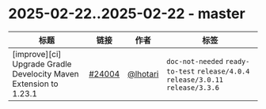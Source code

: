 # 2025-02-22..2025-02-22 - master
| 标题 | 链接 | 作者 | 标签 |
| - | :--: | :--: | - |
| [improve][ci] Upgrade Gradle Develocity Maven Extension to 1.23.1 | [#24004](https://github.com/apache/pulsar/pull/24004) | [@lhotari](https://github.com/lhotari) | `doc-not-needed` `ready-to-test` `release/4.0.4` `release/3.0.11` `release/3.3.6`  | 
